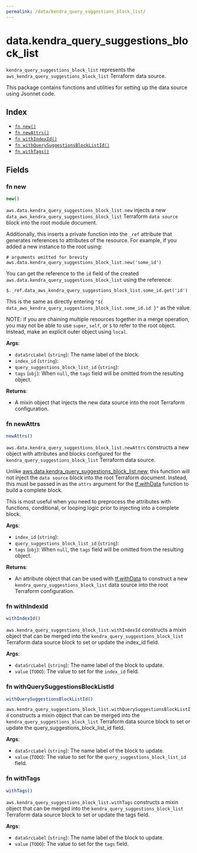 ```yaml
---
permalink: /data/kendra_query_suggestions_block_list/
---
```


# data.kendra_query_suggestions_block_list

`kendra_query_suggestions_block_list` represents the `aws_kendra_query_suggestions_block_list` Terraform data source.



This package contains functions and utilities for setting up the data source using Jsonnet code.


## Index

* [`fn new()`](#fn-new)
* [`fn newAttrs()`](#fn-newattrs)
* [`fn withIndexId()`](#fn-withindexid)
* [`fn withQuerySuggestionsBlockListId()`](#fn-withquerysuggestionsblocklistid)
* [`fn withTags()`](#fn-withtags)

## Fields

### fn new

```ts
new()
```


`aws.data.kendra_query_suggestions_block_list.new` injects a new `data_aws_kendra_query_suggestions_block_list` Terraform `data source`
block into the root module document.

Additionally, this inserts a private function into the `_ref` attribute that generates references to attributes of the
resource. For example, if you added a new instance to the root using:

    # arguments omitted for brevity
    aws.data.kendra_query_suggestions_block_list.new('some_id')

You can get the reference to the `id` field of the created `aws.data.kendra_query_suggestions_block_list` using the reference:

    $._ref.data_aws_kendra_query_suggestions_block_list.some_id.get('id')

This is the same as directly entering `"${ data_aws_kendra_query_suggestions_block_list.some_id.id }"` as the value.

NOTE: if you are chaining multiple resources together in a merge operation, you may not be able to use `super`, `self`,
or `$` to refer to the root object. Instead, make an explicit outer object using `local`.

**Args**:
  - `dataSrcLabel` (`string`): The name label of the block.
  - `index_id` (`string`): 
  - `query_suggestions_block_list_id` (`string`): 
  - `tags` (`obj`):  When `null`, the `tags` field will be omitted from the resulting object.

**Returns**:
- A mixin object that injects the new data source into the root Terraform configuration.


### fn newAttrs

```ts
newAttrs()
```


`aws.data.kendra_query_suggestions_block_list.newAttrs` constructs a new object with attributes and blocks configured for the `kendra_query_suggestions_block_list`
Terraform data source.

Unlike [aws.data.kendra_query_suggestions_block_list.new](#fn-kendraquerysuggestionsblocklistnew), this function will not inject the `data source`
block into the root Terraform document. Instead, this must be passed in as the `attrs` argument for the
[tf.withData](https://github.com/tf-libsonnet/core/tree/main/docs#fn-withdata) function to build a complete block.

This is most useful when you need to preprocess the attributes with functions, conditional, or looping logic prior to
injecting into a complete block.

**Args**:
  - `index_id` (`string`): 
  - `query_suggestions_block_list_id` (`string`): 
  - `tags` (`obj`):  When `null`, the `tags` field will be omitted from the resulting object.

**Returns**:
  - An attribute object that can be used with [tf.withData](https://github.com/tf-libsonnet/core/tree/main/docs#fn-withdata) to construct a new `kendra_query_suggestions_block_list` data source into the root Terraform configuration.


### fn withIndexId

```ts
withIndexId()
```

`aws.kendra_query_suggestions_block_list.withIndexId` constructs a mixin object that can be merged into the `kendra_query_suggestions_block_list`
Terraform data source block to set or update the index_id field.



**Args**:
  - `dataSrcLabel` (`string`): The name label of the block to update.
  - `value` (`TODO`): The value to set for the `index_id` field.


### fn withQuerySuggestionsBlockListId

```ts
withQuerySuggestionsBlockListId()
```

`aws.kendra_query_suggestions_block_list.withQuerySuggestionsBlockListId` constructs a mixin object that can be merged into the `kendra_query_suggestions_block_list`
Terraform data source block to set or update the query_suggestions_block_list_id field.



**Args**:
  - `dataSrcLabel` (`string`): The name label of the block to update.
  - `value` (`TODO`): The value to set for the `query_suggestions_block_list_id` field.


### fn withTags

```ts
withTags()
```

`aws.kendra_query_suggestions_block_list.withTags` constructs a mixin object that can be merged into the `kendra_query_suggestions_block_list`
Terraform data source block to set or update the tags field.



**Args**:
  - `dataSrcLabel` (`string`): The name label of the block to update.
  - `value` (`TODO`): The value to set for the `tags` field.
